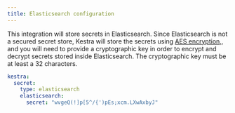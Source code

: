 ```yaml
---
title: Elasticsearch configuration
---
```



This integration will store secrets in Elasticsearch. Since Elasticsearch is not a secured secret store, Kestra will store the secrets using [AES encryption,](https://en.wikipedia.org/wiki/Advanced_Encryption_Standard), and you will need to provide a cryptographic key in order to encrypt and decrypt secrets stored inside Elasticsearch. The cryptographic key must be at least a 32 characters.

```yaml
kestra:
  secret:
    type: elasticsearch
    elasticsearch:
      secret: "wvgeQ(!]p[5^/{')pEs;xcm.LXwAxbyJ"
```

